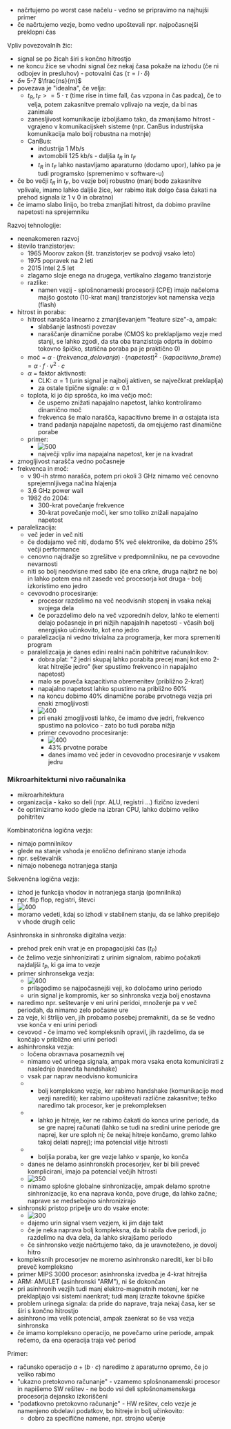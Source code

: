 
- načrtujemo po worst case načelu - vedno se pripravimo na najhujši primer
- če načrtujemo vezje, bomo vedno upoštevali npr. najpočasnejši preklopni čas

Vpliv povezovalnih žic:
- signal se po žicah širi s končno hitrostjo
- ne koncu žice se vhodni signal čez nekaj časa pokaže na izhodu (če ni odbojev in presluhov) - potovalni čas ($\tau = l \cdot \delta$)
-  $\delta \approx$ 5-7 $\frac{ns}{m}$
- povezava je "idealna", če velja:
	- $t_R, t_F >= 5 \cdot \tau$ (time rise in time fall, čas vzpona in čas padca), če to velja, potem zakasnitve premalo vplivajo na vezje, da bi nas zanimale
	- zanesljivost komunikacije izboljšamo tako, da zmanjšamo hitrost - vgrajeno v komunikacijskeh sisteme (npr. CanBus industrijska komunikacija malo bolj robustna na motnje)
	- CanBus:
		- industrija 1 Mb/s
		- avtomobili 125 kb/s - daljša $t_R$ in $t_F$
		-  $t_R$ in $t_F$ lahko nastavljamo aparaturno (dodamo upor), lahko pa je tudi programsko (spremenimo v software-u)
- če bo večji  $t_R$ in $t_F$, bo vezje bolj robustno (manj bodo zakasnitve vplivale, imamo lahko daljše žice, ker rabimo itak dolgo časa čakati na prehod signala iz 1 v 0 in obratno)
- če imamo slabo linijo, bo treba zmanjšati hitrost, da dobimo pravilne napetosti na sprejemniku

Razvoj tehnologije:
- neenakomeren razvoj
- število tranzistorjev: 
	- 1965 Moorov zakon (št. tranzistorjev se podvoji vsako leto)
	- 1975 popravek na 2 leti
	- 2015 Intel 2.5 let
	- zlagamo sloje enega na drugega, vertikalno zlagamo tranzistorje
	- razlike:
		- namen vezij - splošnonameski procesorji (CPE) imajo načeloma majšo gostoto (10-krat manj) tranzistorjev kot namenska vezja (flash)
- hitrost in poraba:
	- hitrost narašča linearno z zmanjševanjem "feature size"-a, ampak:
		- slabšanje lastnosti povezav
		- naraščanje dinamične porabe (CMOS ko preklapljamo vezje med stanji, se lahko zgodi, da sta oba tranzistoja odprta in dobimo tokovno špičko, statična poraba pa je praktično 0)
	- moč = $\alpha\cdot (frekvenca\_delovanja) \cdot (napetost)^2 \cdot (kapacitivno\_breme) = \alpha \cdot f \cdot v^2 \cdot c$
	- $\alpha$ = faktor aktivnosti:
		- CLK: $\alpha = 1$ (urin signal je najbolj aktiven, se največkrat preklaplja)
		- za ostale tipične signale: $\alpha \approx 0.1$
	- toplota, ki jo čip sprošča, ko ima večjo moč:
		- če uspemo znižati napajalno napetost, lahko kontroliramo dinamično moč
		- frekvenca še malo narašča, kapacitivno breme in $\alpha$ ostajata ista
		- trand padanja napajalne napetosti, da omejujemo rast dinamične porabe
	- primer:
		- ![500](../../Images2/Pasted%20image%2020241029114446.png)
		- največji vpliv ima napajalna napetost, ker je na kvadrat
- zmogljivost narašča vedno počasneje
- frekvenca in moč:
	- v 90-ih strmo narašča, potem pri okoli 3 GHz nimamo več cenovno sprejemnljivega načina hlajenja
	- 3,6 GHz power wall
	- 1982 do 2004:
		- 300-krat povečanje frekvence
		- 30-krat povečanje moči, ker smo toliko znižali napajalno napetost
- paralelizacija:
	- več jeder in več niti
	- če dodajamo več niti, dodamo 5% več elektronike, da dobimo 25% večji performance
	- cenovno najdražje so zgrešitve v predpomnilniku, ne pa cevovodne nevarnosti
	- niti so bolj neodvisne med sabo (če ena crkne, druga najbrž ne bo) in lahko potem ena nit zasede več procesorja kot druga - bolj izkoristimo eno jedro
	- cevovodno procesiranje:
		- procesor razdelimo na več neodvisnih stopenj in vsaka nekaj svojega dela
		- če porazdelimo delo na več vzporednih delov, lahko te elementi delajo počasneje in pri nižjih napajalnih napetosti - včasih bolj energijsko učinkovito, kot eno jedro
	- paralelizacija ni vedno trivialna za programerja, ker mora spremeniti program
	- paralelizcaija je danes edini realni način pohitritve računalnikov:
		- dobra plat: "2 jedri skupaj lahko porabita precej manj kot eno 2-krat hitrejše jedro" (ker spustimo frekvenco in napajalno napetost)
		- malo se poveča kapacitivna obremenitev (približno 2-krat)
		- napajalno napetost lahko spustimo na približno 60%
		- na koncu dobimo 40% dinamične porabe prvotnega vezja pri enaki zmogljivosti
		- ![400](../../Images2/Pasted%20image%2020241029120249.png)
		- pri enaki zmogljivosti lahko, če imamo dve jedri, frekvenco spustimo na polovico - zato bo tudi poraba nižja
		- primer cevovodno procesiranje:
			- ![400](../../Images2/Pasted%20image%2020241029120349.png)
			- 43% prvotne porabe
			- danes imamo več jeder in cevovodno procesiranje v vsakem jedru

### Mikroarhitekturni nivo računalnika

- mikroarhitektura
- organizacija - kako so deli (npr. ALU, registri ...) fizično izvedeni
- če optimiziramo kodo glede na izbran CPU, lahko dobimo veliko pohitritev

Kombinatorična logična vezja:
- nimajo pomnilnikov
- glede na stanje vshoda je enolično definirano stanje izhoda
- npr. seštevalnik
- nimajo nobenega notranjega stanja

Sekvenčna logična vezja:
- izhod je funkcija vhodov in notranjega stanja (pomnilnika)
- npr. flip flop, registri, števci
- ![400](../../Images2/Pasted%20image%2020241029123247.png)
- moramo vedeti, kdaj so izhodi v stabilnem stanju, da se lahko prepišejo v vhode drugih celic

Asinhronska in sinhronska digitalna vezja:
- prehod prek enih vrat je en propagacijski čas ($t_P$)
- če želimo vezje sinhronizirati z urinim signalom, rabimo počakati najdaljši $t_P$, ki ga ima to vezje
- primer sinhronsekga vezja:
	- ![400](../../Images2/Pasted%20image%2020241029123556.png)
	- prilagodimo se najpočasnejši veji, ko določamo urino periodo
	- urin signal je kompromis, ker so sinhronska vezja bolj enostavna
- naredimo npr. seštevanje v eni urini peridoi, množenje pa v več periodah, da nimamo zelo počasne ure
- za veje, ki štrlijo ven, jih probamo posebej premakniti, da se še vedno vse konča v eni urini periodi
- cevovod - če imamo več kompleksnih opravil, jih razdelimo, da se končajo v približno eni urini periodi
- ashinhronska vezja:
	- ločena obravnava posameznih vej
	- nimamo več urinega signala, ampak mora vsaka enota komunicirati z naslednjo (naredita handshake)
	- vsak par naprav neodvisno komunicira
	- - bolj kompleksno vezje, ker rabimo handshake (komunikacijo med vezji narediti); ker rabimo upoštevati različne zakasnitve; težko naredimo tak procesor, ker je prekompleksen
	- + lahko je hitreje, ker ne rabimo čakati do konca urine periode, da se gre naprej računati (lahko se tudi na sredini urine periode gre naprej, ker ure sploh ni; če nekaj hitreje končamo, gremo lahko takoj delati naprej); ima potencial višje hitrosti
	- + boljša poraba, ker gre vezje lahko v spanje, ko konča
	- danes ne delamo asinhronskih procesorjev, ker bi bili preveč komplicirani, imajo pa potencial večjih hitrosti
	- ![350](../../Images2/Pasted%20image%2020241029124713.png)
	- nimamo splošne globalne sinhronizacije, ampak delamo sprotne sinhronizacije, ko ena naprava konča, pove druge, da lahko začne; naprave se medsebojno sinhronizirajo
- sinhronski pristop pripelje uro do vsake enote:
	- ![300](../../Images2/Pasted%20image%2020241029124730.png)
	- dajemo urin signal vsem vezjem, ki jim daje takt
	- če je neka naprava bolj kompleksna, da bi rabila dve periodi, jo razdelimo na dva dela, da lahko skrajšamo periodo
	- če sinhronsko vezje načrtujemo tako, da je uravnoteženo, je dovolj hitro
- kompleksnih procesorjev ne moremo asinhronsko narediti, ker bi bilo preveč kompleksno
- primer MIPS 3000 procesor: asinhronska izvedba je 4-krat hitrejša
- ARM: AMULET (asinhronski "ARM"), ni še dokončan
- pri asinhronih vezjih tudi manj elektro-magnetnih motenj, ker ne preklapljajo vsi sistemi naenkrat; tudi manj izrazite tokovne špičke
- problem urinega signala: da pride do naprave, traja nekaj časa, ker se širi s končno hitrostjo
- asinhrono ima velik potencial, ampak zaenkrat so še vsa vezja sinhronska
- če imamo kompleksno operacijo, ne povečamo urine periode, ampak rečemo, da ena operacija traja več period

Primer:
- računsko operacijo $a + (b \cdot c)$ naredimo z aparaturno opremo, če jo veliko rabimo
- "ukazno pretokovno računanje" - vzamemo splošnonamenski procesor in napišemo SW rešitev - ne bodo vsi deli splošnonamenskega procesorja dejansko izkoriščeni
- "podatkovno pretokovno računanje" - HW rešitev, celo vezje je namenjeno obdelavi podatkov, bo hitreje in bolj učinkovito:
	- dobro za specifične namene, npr. strojno učenje